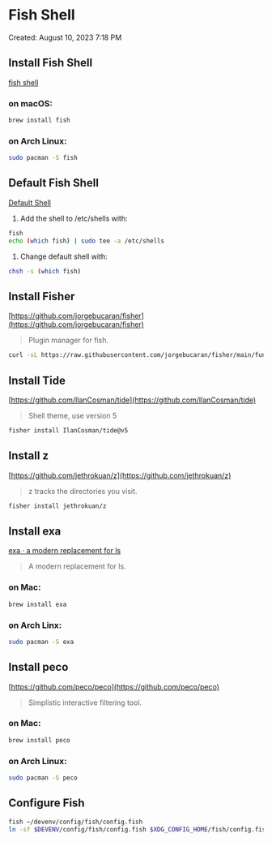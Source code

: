# Fish Shell

Created: August 10, 2023 7:18 PM

## Install Fish Shell

[fish shell](https://fishshell.com/)

### on macOS:

```bash
brew install fish
```

### on Arch Linux:

```bash
sudo pacman -S fish
```

## Default Fish Shell

[Default Shell](https://www.notion.so/Default-Shell-6a4cbd1ad17e4f2f8f9e04f62bdbd108?pvs=21)

1. Add the shell to /etc/shells with:

```bash
fish
echo (which fish) | sudo tee -a /etc/shells
```

1. Change default shell with:

```bash
chsh -s (which fish)
```

## Install Fisher

[https://github.com/jorgebucaran/fisher](https://github.com/jorgebucaran/fisher)

> Plugin manager for fish.
> 

```bash
curl -sL https://raw.githubusercontent.com/jorgebucaran/fisher/main/functions/fisher.fish | source && fisher install jorgebucaran/fisher
```

## Install Tide

[https://github.com/IlanCosman/tide](https://github.com/IlanCosman/tide)

> Shell theme, use version 5
> 

```bash
fisher install IlanCosman/tide@v5
```

## Install z

[https://github.com/jethrokuan/z](https://github.com/jethrokuan/z)

> z tracks the directories you visit.
> 

```bash
fisher install jethrokuan/z
```

## Install exa

[exa · a modern replacement for ls](https://the.exa.website/)

> A  modern replacement for ls.
> 

### on Mac:

```bash
brew install exa
```

### on Arch Linx:

```bash
sudo pacman -S exa
```

## Install peco

[https://github.com/peco/peco](https://github.com/peco/peco)

> Simplistic interactive filtering tool.
> 

### on Mac:

```bash
brew install peco
```

### on Arch Linux:

```bash
sudo pacman -S peco
```

## Configure Fish

```bash
fish ~/devenv/config/fish/config.fish
ln -sf $DEVENV/config/fish/config.fish $XDG_CONFIG_HOME/fish/config.fish
```